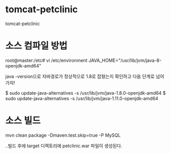 # tomcat-petclinic
tomcat-petclinic

# 소스 컴파일 방법
root@master:/etc# vi /etc/environment
JAVA_HOME="/usr/lib/jvm/java-8-openjdk-amd64"

java -version으로 자바경로가 정상적으로 1.8로 잡혔는지 확인하고 다음 단계로 넘어가자!

$ sudo update-java-alternatives -s /usr/lib/jvm/java-1.8.0-openjdk-amd64
$ sudo update-java-alternatives -s /usr/lib/jvm/java-1.11.0-openjdk-amd64


# 소스 빌드
mvn clean package -Dmaven.test.skip=true -P MySQL

..빌드 후에 target 디렉토리에 petclinic.war 파일이 생성된다.
##
